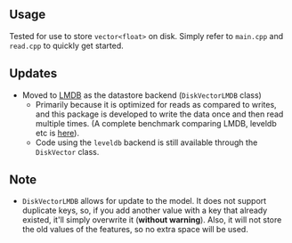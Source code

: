 
Usage
-----
Tested for use to store `vector<float>` on disk. Simply refer to `main.cpp`
and `read.cpp` to quickly get started.

Updates
-------
- Moved to [LMDB](http://symas.com/mdb/) as the datastore backend
  (`DiskVectorLMDB` class)
  - Primarily because it is optimized for reads as compared to writes,
  and this package is developed to write the data once and then read multiple
  times. (A complete benchmark
  comparing LMDB, leveldb etc is [here](http://symas.com/mdb/microbench/)).
  - Code using the `leveldb` backend is still available through the `DiskVector` class.

Note
-----

- `DiskVectorLMDB` allows for update to the model. It does not support duplicate
keys, so, if you add another value with a key that already existed, it'll simply
overwrite it (**without warning**).
Also, it will not store the old values of the features, so no extra space will be used.
